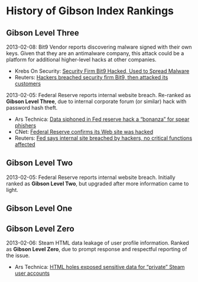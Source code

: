 History of Gibson Index Rankings
================================

Gibson Level Three
------------------

2013-02-08: Bit9 Vendor reports discovering malware signed with their own keys. Given that they are an antimalware company, this attack could be a platform for additional higher-level hacks at other companies.
  * Krebs On Security: [Security Firm Bit9 Hacked, Used to Spread Malware](http://krebsonsecurity.com/2013/02/security-firm-bit9-hacked-used-to-spread-malware/)
  * Reuters: [Hackers breached security firm Bit9, then attacked its customers](http://www.reuters.com/article/2013/02/08/us-cybersecurity-attacks-idUSBRE91710H20130208?feedType=RSS&feedName=technologyNews&utm_source=dlvr.it&utm_medium=twitter&dlvrit=56505)

2013-02-05: Federal Reserve reports internal website breach. Re-ranked as **Gibson Level Three**, due to internal corporate forum (or similar) hack with password hash theft.
  * Ars Technica: [Data siphoned in Fed reserve hack a “bonanza” for spear phishers](http://arstechnica.com/security/2013/02/data-siphoned-in-fed-reserve-hack-a-bonanza-for-spear-phishers/)
  * CNet: [Federal Reserve confirms its Web site was hacked](http://news.cnet.com/8301-1009_3-57567824-83/federal-reserve-confirms-its-web-site-was-hacked/)
  * Reuters: [Fed says internal site breached by hackers, no critical functions affected](http://www.reuters.com/article/2013/02/06/net-us-usa-fed-hackers-idUSBRE91501920130206?feedType=RSS&feedName=technologyNews&utm_source=dlvr.it&utm_medium=twitter&dlvrit=56505)

Gibson Level Two
----------------

2013-02-05: Federal Reserve reports internal website breach. Initially ranked as **Gibson Level Two**, but upgraded after more information came to light.

Gibson Level One
----------------

Gibson Level Zero
-----------------

2013-02-06: Steam HTML data leakage of user profile information. Ranked as **Gibson Level Zero**, due to prompt response and respectful reporting of the issue.

  * Ars Technica: [HTML holes exposed sensitive data for “private” Steam user accounts](http://arstechnica.com/security/2013/02/html-holes-exposed-sensitive-data-for-private-steam-user-accounts/)
